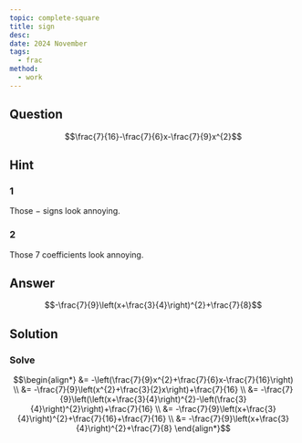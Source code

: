 ```yaml
---
topic: complete-square
title: sign
desc: 
date: 2024 November
tags:
  - frac
method:
  - work
---
```



## Question
```math
\frac{7}{16}-\frac{7}{6}x-\frac{7}{9}x^{2}
```


## Hint

### 1
Those $-$ signs look annoying.

### 2
Those $7$ coefficients look annoying.


## Answer
```math
-\frac{7}{9}\left(x+\frac{3}{4}\right)^{2}+\frac{7}{8}
```


## Solution

### Solve
```math
\begin{align*}
  &= -\left(\frac{7}{9}x^{2}+\frac{7}{6}x-\frac{7}{16}\right)
  \\ &= -\frac{7}{9}\left(x^{2}+\frac{3}{2}x\right)+\frac{7}{16}
  \\ &= -\frac{7}{9}\left(\left(x+\frac{3}{4}\right)^{2}-\left(\frac{3}{4}\right)^{2}\right)+\frac{7}{16}
  \\ &= -\frac{7}{9}\left(x+\frac{3}{4}\right)^{2}+\frac{7}{16}+\frac{7}{16}
  \\ &= -\frac{7}{9}\left(x+\frac{3}{4}\right)^{2}+\frac{7}{8}
\end{align*}
```
